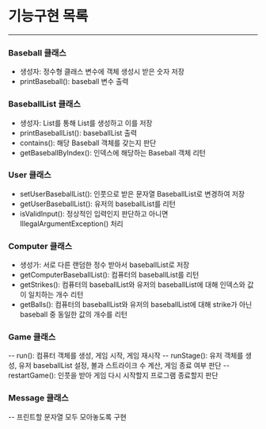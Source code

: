 # 기능구현 목록
---
### Baseball 클래스
- 생성자: 정수형 클래스 변수에 객체 생성시 받은 숫자 저장
- printBaseball(): baseball 변수 출력

### BaseballList 클래스
- 생성자: List<Integer>를 통해 List<Baseball>를 생성하고 이를 저장
- printBaseballList(): baseballList 출력
- contains(): 해당 Baseball 객체를 갖는지 판단
- getBaseballByIndex(): 인덱스에 해당하는 Baseball 객체 리턴

### User 클래스
- setUserBaseballList(): 인풋으로 받은 문자열 BaseballList로 변경하여 저장
- getUserBaseballList(): 유저의 baseballList를 리턴
- isValidInput(): 정상적인 입력인지 판단하고 아니면 IllegalArgumentException() 처리

### Computer 클래스
- 생성가: 서로 다른 랜덤한 정수 받아서 baseballList로 저장
- getComputerBaseballList(): 컴퓨터의 baseballList를 리턴
- getStrikes(): 컴퓨터의 baseballList와 유저의 baseballList에 대해 인덱스와 값이 일치하는 개수 리턴
- getBalls(): 컴퓨터의 baseballList와 유저의 baseballList에 대해 strike가 아닌 baseball 중 동일한 값의 개수를 리턴

### Game 클래스
-- run(): 컴퓨터 객체를 생성, 게임 시작, 게임 재시작
-- runStage(): 유저 객체를 생성, 유저 baseballList 설정, 볼과 스트라이크 수 계산, 게임 종료 여부 판단
-- restartGame(): 인풋을 받아 게임 다시 시작할지 프로그램 종료할지 판단

### Message 클래스
-- 프린트할 문자열 모두 모아놓도록 구현

